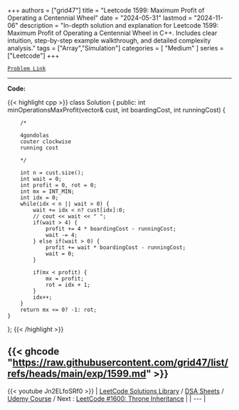 
+++
authors = ["grid47"]
title = "Leetcode 1599: Maximum Profit of Operating a Centennial Wheel"
date = "2024-05-31"
lastmod = "2024-11-06"
description = "In-depth solution and explanation for Leetcode 1599: Maximum Profit of Operating a Centennial Wheel in C++. Includes clear intuition, step-by-step example walkthrough, and detailed complexity analysis."
tags = ["Array","Simulation"]
categories = [
    "Medium"
]
series = ["Leetcode"]
+++



[`Problem Link`](https://leetcode.com/problems/maximum-profit-of-operating-a-centennial-wheel/description/)

---
**Code:**

{{< highlight cpp >}}
class Solution {
public:
    int minOperationsMaxProfit(vector<int>& cust, int boardingCost, int runningCost) {
        
        /*
        
        4gondolas
        couter clockwise
        running cost
        
        */

        int n = cust.size();
        int wait = 0;
        int profit = 0, rot = 0;
        int mx = INT_MIN;
        int idx = 0;
        while(idx < n || wait > 0) {
            wait += idx < n? cust[idx]:0;
            // cout << wait << " ";
            if(wait > 4) {
                profit += 4 * boardingCost - runningCost;
                wait -= 4;
            } else if(wait > 0) {
                profit += wait * boardingCost - runningCost;
                wait = 0;
            }

            if(mx < profit) {
                mx = profit;
                rot = idx + 1;
            }
            idx++;
        }
        return mx <= 0? -1: rot;
    }
};
{{< /highlight >}}

{{< ghcode "https://raw.githubusercontent.com/grid47/list/refs/heads/main/exp/1599.md" >}}
---
{{< youtube Jn2ELfoSRf0 >}}
| [LeetCode Solutions Library](https://grid47.xyz/leetcode/) / [DSA Sheets](https://grid47.xyz/sheets/) / [Udemy Course](https://grid47.xyz/courses/) / Next : [LeetCode #1600: Throne Inheritance](https://grid47.xyz/posts/leetcode-1600-throne-inheritance-solution/) |
| --- |

